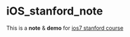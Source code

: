 iOS_stanford_note
=================

This is a **note** & **demo** for [ios7 stanford course](https://itunes.apple.com/us/course/developing-ios-7-apps-for/id733644550)
